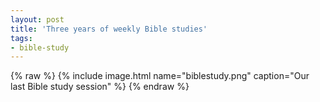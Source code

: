 ```yaml
---
layout: post
title: 'Three years of weekly Bible studies'
tags:
- bible-study
---
```


{% raw %}
{% include image.html name="biblestudy.png" caption="Our last Bible study session" %}
{% endraw %}